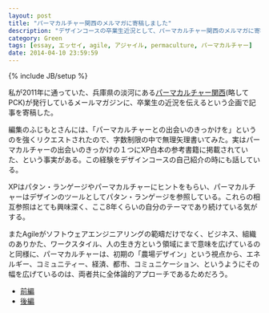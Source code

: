 ```yaml
---
layout: post
title: "パーマカルチャー関西のメルマガに寄稿しました"
description: "デザインコースの卒業生近況として、パーマカルチャー関西のメルマガに寄稿しました。"
category: Green
tags: [essay, エッセイ, agile, アジャイル, permaculture, パーマカルチャー]
date: 2014-04-10 23:59:59
---
```

{% include JB/setup %}

私が2011年に通っていた、兵庫県の淡河にある[パーマカルチャー関西](http://percul-k.jimdo.com/)(略してPCK)が発行しているメールマガジンに、卒業生の近況を伝えるという企画で記事を寄稿した。

編集のふじもとさんには、「パーマカルチャーとの出会いのきっかけを」というのを強くリクエストされたので、字数制限の中で無理矢理書いてみた。実はパーマカルチャーの出会いのきっかけの１つにXP白本の参考書籍に掲載されていた、という事実がある。この経験をデザインコースの自己紹介の時にも話している。

XPはパタン・ランゲージやパーマカルチャーにヒントをもらい、パーマカルチャーはデザインのツールとしてパタン・ランゲージを参照している。これらの相互参照はとても興味深く、ここ8年くらいの自分のテーマであり続けている気がする。

またAgileがソフトウェアエンジニアリングの範疇だけでなく、ビジネス、組織のありかた、ワークスタイル、人の生き方という領域にまで意味を広げているのと同様に、パーマカルチャーは、初期の「農場デザイン」という視点から、エネルギー、コミュニティー、経済、都市、コミュニケーション、というようにその幅を広げているのは、両者共に全体論的アプローチであるためだろう。

* [前編](/pages/pc/column_vol1.html)
* [後編](/pages/pc/column_vol2.html)